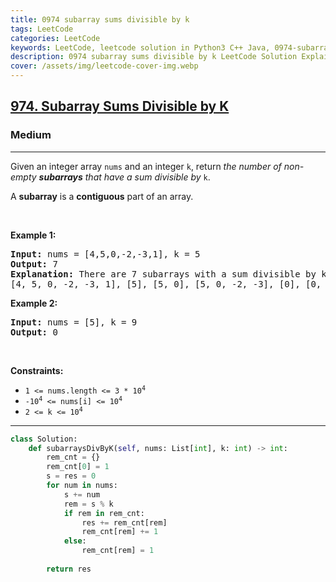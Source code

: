 ```yaml
---
title: 0974 subarray sums divisible by k
tags: LeetCode
categories: LeetCode
keywords: LeetCode, leetcode solution in Python3 C++ Java, 0974-subarray-sums-divisible-by-k solution
description: 0974 subarray sums divisible by k LeetCode Solution Explained
cover: /assets/img/leetcode-cover-img.webp
---
```



<h2><a href="https://leetcode.com/problems/subarray-sums-divisible-by-k/">974. Subarray Sums Divisible by K</a></h2><h3>Medium</h3><hr><div><p>Given an integer array <code>nums</code> and an integer <code>k</code>, return <em>the number of non-empty <strong>subarrays</strong> that have a sum divisible by </em><code>k</code>.</p>

<p>A <strong>subarray</strong> is a <strong>contiguous</strong> part of an array.</p>

<p>&nbsp;</p>
<p><strong class="example">Example 1:</strong></p>

<pre><strong>Input:</strong> nums = [4,5,0,-2,-3,1], k = 5
<strong>Output:</strong> 7
<strong>Explanation:</strong> There are 7 subarrays with a sum divisible by k = 5:
[4, 5, 0, -2, -3, 1], [5], [5, 0], [5, 0, -2, -3], [0], [0, -2, -3], [-2, -3]
</pre>

<p><strong class="example">Example 2:</strong></p>

<pre><strong>Input:</strong> nums = [5], k = 9
<strong>Output:</strong> 0
</pre>

<p>&nbsp;</p>
<p><strong>Constraints:</strong></p>

<ul>
	<li><code>1 &lt;= nums.length &lt;= 3 * 10<sup>4</sup></code></li>
	<li><code>-10<sup>4</sup> &lt;= nums[i] &lt;= 10<sup>4</sup></code></li>
	<li><code>2 &lt;= k &lt;= 10<sup>4</sup></code></li>
</ul>
</div>

---




```python
class Solution:
    def subarraysDivByK(self, nums: List[int], k: int) -> int:
        rem_cnt = {}
        rem_cnt[0] = 1
        s = res = 0
        for num in nums:
            s += num
            rem = s % k
            if rem in rem_cnt: 
                res += rem_cnt[rem]
                rem_cnt[rem] += 1
            else:
                rem_cnt[rem] = 1
        
        return res
```
